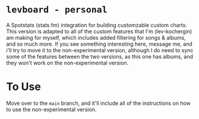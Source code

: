 # `levboard - personal`
A Spotstats (stats.fm) integration for building customzable custom charts. 
This version is adapted to all of the custom features that I'm 
(lev-kochergin) am making for myself, which includes added filtering for 
songs & albums, and so much more. If you see something interesting here, 
message me, and i'll try to move it to the non-experimental version, 
although I do need to sync some of the features between the two versions, 
as this one has albums, and they won't work on the non-experimental version.

# To Use
Move over to the `main` branch, and it'll include all of the instructions on 
how to use the non-experimental version.
